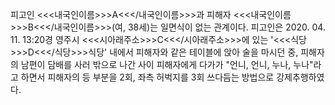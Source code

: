 피고인 <<<내국인이름>>>A<<</내국인이름>>>과 피해자 <<<내국인이름>>>B<<</내국인이름>>>(여, 38세)는 일면식이 없는 관계이다.
피고인은 2020. 04. 11. 13:20경 영주시 <<<시아래주소>>>C<<</시아래주소>>>에 있는 '<<<식당>>>D<<</식당>>>식당' 내에서 피해자와 같은 테이블에 앉아 술을 마시던 중, 피해자의 남편이 담배를 사러 밖으로 나간 사이 피해자에게 다가가 "언니, 언니, 누나, 누나"라고 하면서 피해자의 등 부분을 2회, 좌측 허벅지를 3회 쓰다듬는 방법으로 강제추행하였다.